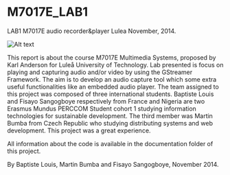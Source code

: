 M7017E_LAB1
===========

LAB1 M7017E audio recorder&amp;player Lulea November, 2014.

![Alt text](https://github.com/Udacity2048/M7017E_LAB1/edit/master/documentation/gui.PNG "Optional title")

This report is about the course M7017E Multimedia Systems, proposed by Karl Anderson for Luleå University of Technology. Lab presented is focus on playing and capturing audio and/or video by using the GStreamer Framework. The aim is to develop an audio capture tool which some extra useful functionalities like an embedded audio player. The team assigned to this project was composed of three international students. Baptiste Louis and Fisayo Sangogboye respectively from France and Nigeria are two Erasmus Mundus PERCCOM Student cohort 1 studying information technologies for sustainable development. The third member was Martin Bumba from Czech Republic who studying distributing systems and web development. This project was a great experience.

All information about the code is available in the documentation folder of this project.


By Baptiste Louis, Martin Bumba and Fisayo Sangogboye, November 2014.
